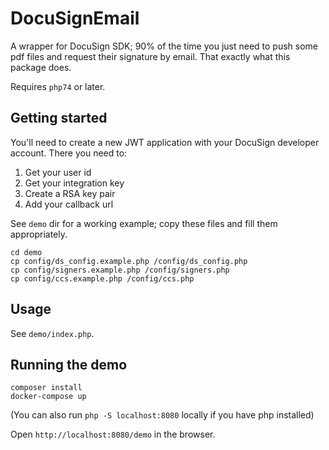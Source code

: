 # DocuSignEmail
A wrapper for DocuSign SDK; 90% of the time you just need to push some pdf files and request their signature by email. That exactly what this package does.

Requires `php74` or later.

## Getting started
You'll need to create a new JWT application with your DocuSign developer account. There you need to:
1. Get your user id
2. Get your integration key
3. Create a RSA key pair
4. Add your callback url


See `demo` dir for a working example; copy these files and fill them appropriately.

````
cd demo
cp config/ds_config.example.php /config/ds_config.php
cp config/signers.example.php /config/signers.php
cp config/ccs.example.php /config/ccs.php
````

## Usage
See `demo/index.php`.

## Running the demo
````
composer install
docker-compose up
````

(You can also run `php -S localhost:8080` locally if you have php installed)

Open `http://localhost:8080/demo` in the browser.

